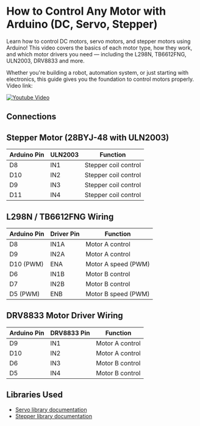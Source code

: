 # How to Control Any Motor with Arduino (DC, Servo, Stepper)

Learn how to control DC motors, servo motors, and stepper motors using Arduino! This video covers the basics of each motor type, how they work, and which motor drivers you need — including the L298N, TB6612FNG, ULN2003, DRV8833 and more.

Whether you're building a robot, automation system, or just starting with electronics, this guide gives you the foundation to control motors properly.
Video link:


[![Youtube Video](https://img.youtube.com/vi/jRvX1Un0ixM/0.jpg)](https://www.youtube.com/watch?v=jRvX1Un0ixM)


## Connections
## Stepper Motor (28BYJ-48 with ULN2003)
| Arduino Pin |        ULN2003 | Function             |
| ----------- | -------------- | -------------------- |
| D8          | IN1            | Stepper coil control |
| D10         | IN2            | Stepper coil control |
| D9          | IN3            | Stepper coil control |
| D11         | IN4            | Stepper coil control |

## L298N / TB6612FNG Wiring
| Arduino Pin | Driver Pin | Function            |
| ----------- | ---------- | ------------------- |
| D8          | IN1A       | Motor A control     |
| D9          | IN2A       | Motor A control     |
| D10 (PWM)   | ENA        | Motor A speed (PWM) |
| D6          | IN1B       | Motor B control     |
| D7          | IN2B       | Motor B control     |
| D5 (PWM)    | ENB        | Motor B speed (PWM) |

## DRV8833 Motor Driver Wiring
| Arduino Pin | DRV8833 Pin | Function        |
| ----------- | ----------- | --------------- |
| D9          | IN1         | Motor A control |
| D10         | IN2         | Motor A control |
| D6          | IN3         | Motor B control |
| D5          | IN4         | Motor B control |

## Libraries Used
- [Servo library documentation](https://docs.arduino.cc/libraries/servo/)
- [Stepper library documentation](https://docs.arduino.cc/libraries/stepper/)
